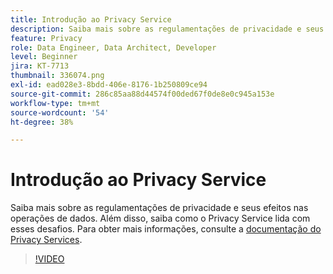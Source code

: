 ```yaml
---
title: Introdução ao Privacy Service
description: Saiba mais sobre as regulamentações de privacidade e seus efeitos nas operações de dados. Além disso, saiba como o Privacy Service lida com esses desafios.
feature: Privacy
role: Data Engineer, Data Architect, Developer
level: Beginner
jira: KT-7713
thumbnail: 336074.png
exl-id: ead028e3-8bdd-406e-8176-1b250809ce94
source-git-commit: 286c85aa88d44574f00ded67f0de8e0c945a153e
workflow-type: tm+mt
source-wordcount: '54'
ht-degree: 38%

---
```


# Introdução ao Privacy Service

Saiba mais sobre as regulamentações de privacidade e seus efeitos nas operações de dados. Além disso, saiba como o Privacy Service lida com esses desafios. Para obter mais informações, consulte a [documentação do Privacy Services](https://experienceleague.adobe.com/docs/experience-platform/privacy/home.html?lang=pt-BR).

>[!VIDEO](https://video.tv.adobe.com/v/336074?learn=on&enablevpops)

